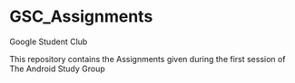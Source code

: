 GSC_Assignments
===============

Google Student Club

This repository contains the Assignments given during the first session of The Android Study Group
